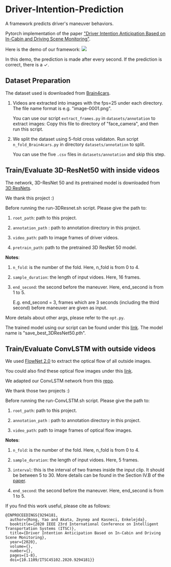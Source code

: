 # Driver-Intention-Prediction
A framework predicts driver's maneuver behaviors.

Pytorch implementation of the paper ["Driver Intention Anticipation Based on In-Cabin and Driving Scene Monitoring"](https://arxiv.org/pdf/2006.11557.pdf).

Here is the demo of our framework:
![](demo.gif)

In this demo, the prediction is made after every second. If the prediction is correct, there is a ✓. 


## Dataset Preparation

The dataset used is downloaded from [Brain4cars](https://github.com/asheshjain399/ICCV2015_Brain4Cars).

1. Videos are extracted into images with the fps=25 under each directory. The file name format is e.g. "image-0001.png".

   You can use our script ``extract_frames.py`` in ``datasets/annotation`` to extract images: Copy this file to directory of "face_camera", and then run this script.

2. We split the dataset using 5-fold cross validaton. Run script ``n_fold_Brain4cars.py`` in directory ``datasets/annotation`` to split.

   You can use the five ``.csv`` files in ``datasets/annotation`` and skip this step.


## Train/Evaluate 3D-ResNet50 with inside videos


The network, 3D-ResNet 50 and its pretrained model is downloaded from [3D ResNets](https://github.com/kenshohara/3D-ResNets-PyTorch). 

We thank this project :)


Before running the run-3DResnet.sh script. Please give the path to: 
1. ``root_path``: path to this project.

2. ``annotation_path`` : path to annotation directory in this project.

3. ``video_path``: path to image frames of driver videos.

4. ``pretrain_path``: path to the pretrained 3D ResNet 50 model.


**Notes**:

1. ``n_fold``: is the number of the fold. Here, n_fold is from 0 to 4.

2. ``sample_duration``: the length of input vidoes. Here, 16 frames.

3. ``end_second``: the second before the maneuver. Here, end_second is from 1 to 5.

   E.g. end_second = 3, frames which are 3 seconds (including the third second) before maneuver are given as input.

More details about other args, please refer to the ``opt.py``.


The trained model using our script can be found under this [link](https://tumde-my.sharepoint.com/:f:/g/personal/yao_rong_tum_de/EroSnyFR9f9LvkRTrPUKkoUBpa2V6puPwRFLZ9LyNjixPw?e=PnQp1G). The model name is "save_best_3DResNet50.pth".


## Train/Evaluate ConvLSTM with outside videos

We used [FlowNet 2.0](https://github.com/NVIDIA/flownet2-pytorch) to extract the optical flow of all outside images.

You could also find these optical flow images under this [link](https://tumde-my.sharepoint.com/:f:/g/personal/yao_rong_tum_de/EroSnyFR9f9LvkRTrPUKkoUBpa2V6puPwRFLZ9LyNjixPw?e=PnQp1G).

We adapted our ConvLSTM network from this [repo](https://github.com/automan000/Convolutional_LSTM_PyTorch).

We thank those two projects :)


Before running the run-ConvLSTM.sh script. Please give the path to: 
1. ``root_path``: path to this project.

2. ``annotation_path`` : path to annotation directory in this project.

3. ``video_path``: path to image frames of optical flow images.


**Notes**:

1. ``n_fold``: is the number of the fold. Here, n_fold is from 0 to 4.

2. ``sample_duration``: the length of input vidoes. Here, 5 frames.

3. ``interval``: this is the interval of two frames inside the input clip. It should be between 5 to 30. 
                  More details can be found in the Section IV.B of the [paper](https://arxiv.org/pdf/2006.11557.pdf). 

4. ``end_second``: the second before the maneuver. Here, end_second is from 1 to 5.



If you find this work useful, please cite as follows:

```
@INPROCEEDINGS{9294181,
  author={Rong, Yao and Akata, Zeynep and Kasneci, Enkelejda},
  booktitle={2020 IEEE 23rd International Conference on Intelligent Transportation Systems (ITSC)}, 
  title={Driver Intention Anticipation Based on In-Cabin and Driving Scene Monitoring}, 
  year={2020},
  volume={},
  number={},
  pages={1-8},
  doi={10.1109/ITSC45102.2020.9294181}}
```
